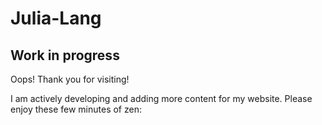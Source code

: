 # Julia-Lang

## Work in progress

Oops! Thank you for visiting!

I am actively developing and adding more content for my website. Please enjoy these few minutes of zen:
```{youtube} p_di4Zn4wz4
```